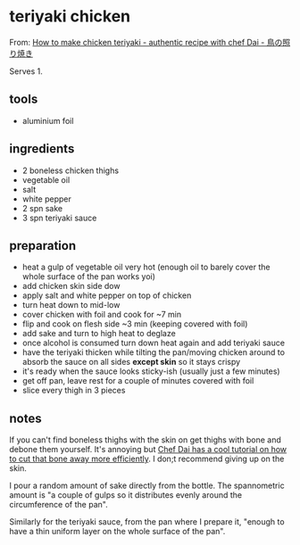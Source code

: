 # teriyaki chicken

From: [How to make chicken teriyaki - authentic recipe with chef Dai - 鳥の照り焼き](https://youtu.be/OJ0IMjAzUzA)

Serves 1.

## tools

- aluminium foil

## ingredients

- 2 boneless chicken thighs
- vegetable oil
- salt
- white pepper
- 2 spn sake
- 3 spn teriyaki sauce

## preparation

- heat a gulp of vegetable oil very hot (enough oil to barely cover the whole surface of the pan works yoi)
- add chicken skin side dow
- apply salt and white pepper on top of chicken
- turn heat down to mid-low
- cover chicken with foil and cook for ~7 min
- flip and cook on flesh side ~3 min (keeping covered with foil)
- add sake and turn to high heat to deglaze
- once alcohol is consumed turn down heat again and add teriyaki sauce
- have the teriyaki thicken while tilting the pan/moving chicken around to absorb the sauce on all sides **except skin** so it stays crispy
- it's ready when the sauce looks sticky-ish (usually just a few minutes)
- get off pan, leave rest for a couple of minutes covered with foil
- slice every thigh in 3 pieces

## notes

If you can't find boneless thighs with the skin on get thighs with bone and debone them yourself. It's annoying but [Chef Dai has a cool tutorial on how to cut that bone away more efficiently](https://youtu.be/r0IEiU_-Fjo). I don;t recommend giving up on the skin.

I pour a random amount of sake directly from the bottle. The spannometric amount is "a couple of gulps so it distributes evenly around the circumference of the pan".

Similarly for the teriyaki sauce, from the pan where I prepare it, "enough to have a thin uniform layer on the whole surface of the pan".